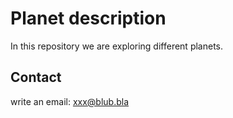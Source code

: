 # Planet description

In this repository we are exploring different planets.

## Contact

write an email: xxx@blub.bla


